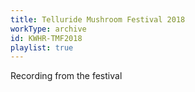 ```yaml
---
title: Telluride Mushroom Festival 2018
workType: archive
id: KWHR-TMF2018
playlist: true
---
```

Recording from the festival
